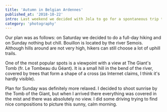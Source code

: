```yaml
---
title: 'Autumn in Belgian Ardennes'
published_at: '2018-10-22'
intro: Last weekend we decided with Jola to go for a spontaneous trip to Ardennes in Belgium. We hoped to see beautiful autumn. Right after work we rented a car and hit the road and after only few hours we arrived to Bouillon.
category: 'photography'
---
```


Our plan was as follows: on Saturday we decided to do a full-day hiking and on Sunday nothing but chill. Bouillon is located by the river Semois. Although hills around are not very high, hikers can still choose a lot of uphill trails.

<photo-lazy src="https://res.cloudinary.com/lukaszrados/image/upload/v1620582912/stories/autumn-in-ardennes/455_qhei72.jpg" padding-bottom="66.666"></photo-lazy>

<photo-lazy src="https://res.cloudinary.com/lukaszrados/image/upload/v1620582911/stories/autumn-in-ardennes/456_jtytr3.jpg" padding-bottom="66.666"></photo-lazy>

<photo-lazy src="https://res.cloudinary.com/lukaszrados/image/upload/v1620582911/stories/autumn-in-ardennes/457_enaiv7.jpg" padding-bottom="64"></photo-lazy>

<photo-lazy src="https://res.cloudinary.com/lukaszrados/image/upload/v1620582912/stories/autumn-in-ardennes/458_mwd2vf.jpg" padding-bottom="66.666"></photo-lazy>

<photo-lazy src="https://res.cloudinary.com/lukaszrados/image/upload/v1620582912/stories/autumn-in-ardennes/459_p8fjjn.jpg" padding-bottom="66.666"></photo-lazy>

<photo-lazy src="https://res.cloudinary.com/lukaszrados/image/upload/v1620582912/stories/autumn-in-ardennes/460_tew9w5.jpg" padding-bottom="66.666"></photo-lazy>

<photo-lazy src="https://res.cloudinary.com/lukaszrados/image/upload/v1620582912/stories/autumn-in-ardennes/461_ozc5a6.jpg" padding-bottom="66.666"></photo-lazy>

One of the most popular spots is a viewpoint with a view at The Giant's Tomb (fr. Le Tombeau du Géant). It is a small hill in the bend of the river, covered by trees that form a shape of a cross (as Internet claims, I think it's hardly visible).

<photo-lazy src="https://res.cloudinary.com/lukaszrados/image/upload/v1620582912/stories/autumn-in-ardennes/462_wmheym.jpg" padding-bottom="66.666"></photo-lazy>

<photo-lazy src="https://res.cloudinary.com/lukaszrados/image/upload/v1620582912/stories/autumn-in-ardennes/463_cgkb4p.jpg" padding-bottom="56.25"></photo-lazy>

<photo-lazy src="https://res.cloudinary.com/lukaszrados/image/upload/v1620582912/stories/autumn-in-ardennes/464_r2xkyy.jpg" padding-bottom="50"></photo-lazy>

Plan for Sunday was definitely more relaxed. I decided to shoot sunrise by the Tomb of the Giant, but when I arrived there everything was covered in the mist and there was absolutely no view. I did some driving trying to find nice compositions to picture this sunny, calm morning.

<photo-lazy src="https://res.cloudinary.com/lukaszrados/image/upload/v1620582913/stories/autumn-in-ardennes/469_xnyvxk.jpg" padding-bottom="66.666"></photo-lazy>

<photo-lazy src="https://res.cloudinary.com/lukaszrados/image/upload/v1620582912/stories/autumn-in-ardennes/466_e4mhyx.jpg" padding-bottom="66.666"></photo-lazy>

<photo-lazy src="https://res.cloudinary.com/lukaszrados/image/upload/v1620582912/stories/autumn-in-ardennes/467_p8cywh.jpg" padding-bottom="66.666"></photo-lazy>

<photo-lazy src="https://res.cloudinary.com/lukaszrados/image/upload/v1620582912/stories/autumn-in-ardennes/468_skhhds.jpg" padding-bottom="66.666"></photo-lazy>

